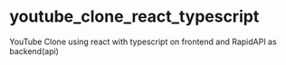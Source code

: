 # youtube_clone_react_typescript
YouTube Clone using react with typescript on frontend and RapidAPI as backend(api)
